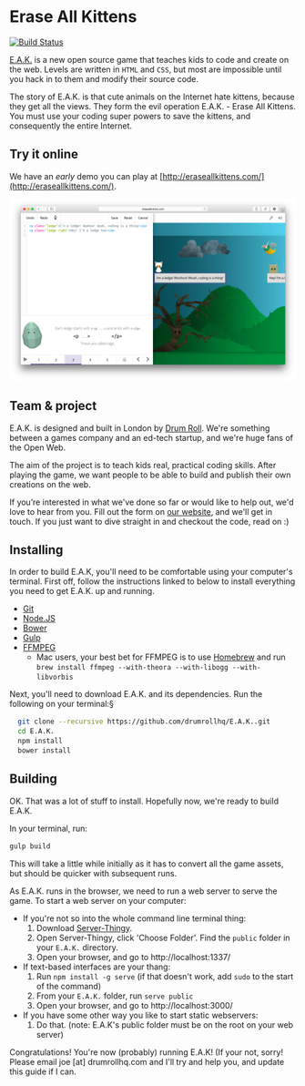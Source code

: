 # Erase All Kittens
[![Build Status](https://travis-ci.org/drumrollhq/E.A.K..svg?branch=dev)](https://travis-ci.org/drumrollhq/E.A.K.)

[E.A.K.](http://eraseallkittens.com/) is a new open source game that teaches kids to code and create on the web. Levels are written in `HTML` and `CSS`, but most are impossible until you hack in to them and modify their source code.

The story of E.A.K. is that cute animals on the Internet hate kittens, because they get all the views. They form the evil operation E.A.K. - Erase All Kittens. You must use your coding super powers to save the kittens, and consequently the entire Internet.

## Try it online
We have an *early* demo you can play at [http://eraseallkittens.com/](http://eraseallkittens.com/).

![Screenshot Erase All Kittens!](screenshots-Erase-All-Kittens.png)

## Team & project
E.A.K. is designed and built in London by [Drum Roll](http://drumrollhq.com). We're something between a games company and an ed-tech startup, and we're huge fans of the Open Web.

The aim of the project is to teach kids real, practical coding skills. After playing the game, we want people to be able to build and publish their own creations on the web.

If you’re interested in what we've done so far or would like to help out, we'd love to hear from you. Fill out the form on [our website](http://eraseallkittens.com/), and we'll get in touch. If you just want to dive straight in and checkout the code, read on :)

## Installing
In order to build E.A.K, you'll need to be comfortable using your computer's terminal. First off, follow the instructions linked to below to install everything you need to get E.A.K. up and running.
* [Git](http://git-scm.com/book/en/v2/Getting-Started-Installing-Git)
* [Node.JS](http://nodejs.org/download/)
* [Bower](http://bower.io/#install-bower)
* [Gulp](https://github.com/gulpjs/gulp/blob/master/docs/getting-started.md)
* [FFMPEG](https://www.ffmpeg.org/download.html)
    - Mac users, your best bet for FFMPEG is to use [Homebrew](http://brew.sh/) and run `brew install ffmpeg --with-theora --with-libogg --with-libvorbis`

Next, you'll need to download E.A.K. and its dependencies. Run the following on your terminal:§
```sh
  git clone --recursive https://github.com/drumrollhq/E.A.K..git
  cd E.A.K.
  npm install
  bower install
```

## Building
OK. That was a lot of stuff to install. Hopefully now, we're ready to build E.A.K.

In your terminal, run:
```sh
gulp build
```

This will take a little while initially as it has to convert all the game assets, but should be quicker with subsequent runs.

As E.A.K. runs in the browser, we need to run a web server to serve the game. To start a web server on your computer:
* If you're not so into the whole command line terminal thing:
    1. Download [Server-Thingy](https://github.com/DecodedCo/server-thingy/releases).
    2. Open Server-Thingy, click 'Choose Folder'. Find the `public` folder in your `E.A.K.` directory.
    3. Open your browser, and go to http://localhost:1337/
* If text-based interfaces are your thang:
    1. Run `npm install -g serve` (if that doesn't work, add `sudo` to the start of the command)
    2. From your `E.A.K.` folder, run `serve public`
    3. Open your browser, and go to http://localhost:3000/
* If you have some other way you like to start static webservers:
    1. Do that. (note: E.A.K's public folder must be on the root on your web server)

Congratulations! You're now (probably) running E.A.K! (If your not, sorry! Please email joe [at] drumrollhq.com and I'll try and help you, and update this guide if I can.

